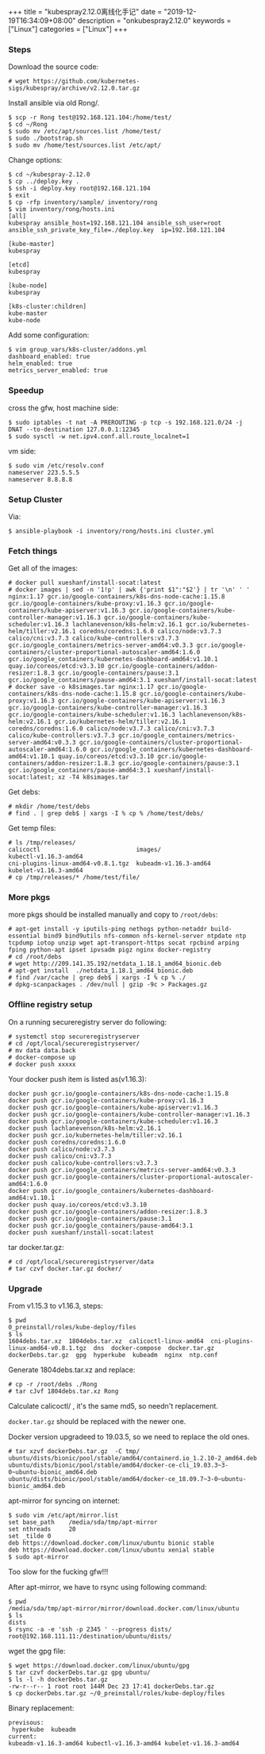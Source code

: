+++
title = "kubespray2.12.0离线化手记"
date = "2019-12-19T16:34:09+08:00"
description = "onkubespray2.12.0"
keywords = ["Linux"]
categories = ["Linux"]
+++
### Steps
Download the source code:    

```
# wget https://github.com/kubernetes-sigs/kubespray/archive/v2.12.0.tar.gz
```
Install ansible via old Rong/.      

```
$ scp -r Rong test@192.168.121.104:/home/test/
$ cd ~/Rong
$ sudo mv /etc/apt/sources.list /home/test/
$ sudo ./bootstrap.sh
$ sudo mv /home/test/sources.list /etc/apt/
```
Change options:    

```
$ cd ~/kubespray-2.12.0
$ cp ../deploy.key .
$ ssh -i deploy.key root@192.168.121.104
$ exit
$ cp -rfp inventory/sample/ inventory/rong
$ vim inventory/rong/hosts.ini
[all]
kubespray ansible_host=192.168.121.104 ansible_ssh_user=root ansible_ssh_private_key_file=./deploy.key  ip=192.168.121.104

[kube-master]
kubespray

[etcd]
kubespray

[kube-node]
kubespray

[k8s-cluster:children]
kube-master
kube-node
```
Add some configuration:    

```
$ vim group_vars/k8s-cluster/addons.yml 
dashboard_enabled: true
helm_enabled: true
metrics_server_enabled: true
```
### Speedup
cross the gfw, host machine side:     

```
$ sudo iptables -t nat -A PREROUTING -p tcp -s 192.168.121.0/24 -j DNAT --to-destination 127.0.0.1:12345
$ sudo sysctl -w net.ipv4.conf.all.route_localnet=1
```
vm side:    

```
$ sudo vim /etc/resolv.conf
nameserver 223.5.5.5
nameserver 8.8.8.8
```

### Setup Cluster
Via:    

```
$ ansible-playbook -i inventory/rong/hosts.ini cluster.yml
```

### Fetch things
Get all of the images:    

```
# docker pull xueshanf/install-socat:latest
# docker images | sed -n '1!p' | awk {'print $1":"$2'} | tr '\n' ' '
nginx:1.17 gcr.io/google-containers/k8s-dns-node-cache:1.15.8 gcr.io/google-containers/kube-proxy:v1.16.3 gcr.io/google-containers/kube-apiserver:v1.16.3 gcr.io/google-containers/kube-controller-manager:v1.16.3 gcr.io/google-containers/kube-scheduler:v1.16.3 lachlanevenson/k8s-helm:v2.16.1 gcr.io/kubernetes-helm/tiller:v2.16.1 coredns/coredns:1.6.0 calico/node:v3.7.3 calico/cni:v3.7.3 calico/kube-controllers:v3.7.3 gcr.io/google_containers/metrics-server-amd64:v0.3.3 gcr.io/google-containers/cluster-proportional-autoscaler-amd64:1.6.0 gcr.io/google_containers/kubernetes-dashboard-amd64:v1.10.1 quay.io/coreos/etcd:v3.3.10 gcr.io/google-containers/addon-resizer:1.8.3 gcr.io/google-containers/pause:3.1 gcr.io/google_containers/pause-amd64:3.1 xueshanf/install-socat:latest
# docker save -o k8simages.tar nginx:1.17 gcr.io/google-containers/k8s-dns-node-cache:1.15.8 gcr.io/google-containers/kube-proxy:v1.16.3 gcr.io/google-containers/kube-apiserver:v1.16.3 gcr.io/google-containers/kube-controller-manager:v1.16.3 gcr.io/google-containers/kube-scheduler:v1.16.3 lachlanevenson/k8s-helm:v2.16.1 gcr.io/kubernetes-helm/tiller:v2.16.1 coredns/coredns:1.6.0 calico/node:v3.7.3 calico/cni:v3.7.3 calico/kube-controllers:v3.7.3 gcr.io/google_containers/metrics-server-amd64:v0.3.3 gcr.io/google-containers/cluster-proportional-autoscaler-amd64:1.6.0 gcr.io/google_containers/kubernetes-dashboard-amd64:v1.10.1 quay.io/coreos/etcd:v3.3.10 gcr.io/google-containers/addon-resizer:1.8.3 gcr.io/google-containers/pause:3.1 gcr.io/google_containers/pause-amd64:3.1 xueshanf/install-socat:latest; xz -T4 k8simages.tar
```
Get debs:    

```
# mkdir /home/test/debs
# find . | grep deb$ | xargs -I % cp % /home/test/debs/
```
Get temp files:    

```
# ls /tmp/releases/
calicoctl                           images/                             kubectl-v1.16.3-amd64               
cni-plugins-linux-amd64-v0.8.1.tgz  kubeadm-v1.16.3-amd64               kubelet-v1.16.3-amd64     
# cp /tmp/releases/* /home/test/file/
```
### More pkgs
more pkgs should be installed manually and copy to `/root/debs`:    

```
# apt-get install -y iputils-ping nethogs python-netaddr build-essential bind9 bind9utils nfs-common nfs-kernel-server ntpdate ntp tcpdump iotop unzip wget apt-transport-https socat rpcbind arping fping python-apt ipset ipvsadm pigz nginx docker-registry
# cd /root/debs
# wget http://209.141.35.192/netdata_1.18.1_amd64_bionic.deb
# apt-get install  ./netdata_1.18.1_amd64_bionic.deb
# find /var/cache | grep deb$ | xargs -I % cp % ./
# dpkg-scanpackages . /dev/null | gzip -9c > Packages.gz
```
### Offline registry setup
On a running secureregistry server do following:    

```
# systemctl stop secureregistryserver
# cd /opt/local/secureregistryserver/
# mv data data.back
# docker-compose up
# docker push xxxxx
```
Your docker push item is listed as(v1.16.3):     

```
docker push gcr.io/google-containers/k8s-dns-node-cache:1.15.8
docker push gcr.io/google-containers/kube-proxy:v1.16.3
docker push gcr.io/google-containers/kube-apiserver:v1.16.3
docker push gcr.io/google-containers/kube-controller-manager:v1.16.3
docker push gcr.io/google-containers/kube-scheduler:v1.16.3
docker push lachlanevenson/k8s-helm:v2.16.1
docker push gcr.io/kubernetes-helm/tiller:v2.16.1
docker push coredns/coredns:1.6.0
docker push calico/node:v3.7.3
docker push calico/cni:v3.7.3
docker push calico/kube-controllers:v3.7.3
docker push gcr.io/google_containers/metrics-server-amd64:v0.3.3
docker push gcr.io/google-containers/cluster-proportional-autoscaler-amd64:1.6.0
docker push gcr.io/google_containers/kubernetes-dashboard-amd64:v1.10.1
docker push quay.io/coreos/etcd:v3.3.10
docker push gcr.io/google-containers/addon-resizer:1.8.3
docker push gcr.io/google-containers/pause:3.1
docker push gcr.io/google_containers/pause-amd64:3.1
docker push xueshanf/install-socat:latest
```
tar docker.tar.gz:    

```
# cd /opt/local/secureregistryserver/data
# tar czvf docker.tar.gz docker/

```
### Upgrade
From v1.15.3 to v1.16.3, steps:    

```
$ pwd
0_preinstall/roles/kube-deploy/files
$ ls
1604debs.tar.xz  1804debs.tar.xz  calicoctl-linux-amd64  cni-plugins-linux-amd64-v0.8.1.tgz  dns  docker-compose  docker.tar.gz  dockerDebs.tar.gz  gpg  hyperkube  kubeadm  nginx  ntp.conf
```
Generate 1804debs.tar.xz and replace:    

```
# cp -r /root/debs ./Rong
# tar cJvf 1804debs.tar.xz Rong
```
Calculate calicoctl/ , it's the same md5, so needn't replacement.    

`docker.tar.gz` should be replaced with the newer one.     

Docker version upgradeed to 19.03.5, so we need to replace the old ones.   

```
# tar xzvf dockerDebs.tar.gz  -C tmp/
ubuntu/dists/bionic/pool/stable/amd64/containerd.io_1.2.10-2_amd64.deb
ubuntu/dists/bionic/pool/stable/amd64/docker-ce-cli_19.03.3~3-0~ubuntu-bionic_amd64.deb
ubuntu/dists/bionic/pool/stable/amd64/docker-ce_18.09.7~3-0~ubuntu-bionic_amd64.deb
``` 
apt-mirror for syncing on internet:    

```
$ sudo vim /etc/apt/mirror.list
set base_path    /media/sda/tmp/apt-mirror
set nthreads     20
set _tilde 0
deb https://download.docker.com/linux/ubuntu bionic stable
deb https://download.docker.com/linux/ubuntu xenial stable
$ sudo apt-mirror

```
Too slow for the fucking gfw!!!    

After apt-mirror, we have to rsync using following command:     

```
$ pwd
/media/sda/tmp/apt-mirror/mirror/download.docker.com/linux/ubuntu
$ ls
dists
$ rsync -a -e 'ssh -p 2345 ' --progress dists/ root@192.168.111.11:/destination/ubuntu/dists/
```

wget the gpg file:    

```
$ wget https://download.docker.com/linux/ubuntu/gpg
$ tar czvf dockerDebs.tar.gz gpg ubuntu/
$ ls -l -h dockerDebs.tar.gz
-rw-r--r-- 1 root root 144M Dec 23 17:41 dockerDebs.tar.gz
$ cp dockerDebs.tar.gz ~/0_preinstall/roles/kube-deploy/files
```
Binary replacement:    

```
previsous:    
 hyperkube  kubeadm  
current:    
kubeadm-v1.16.3-amd64 kubectl-v1.16.3-amd64 kubelet-v1.16.3-amd64
```
